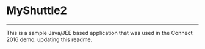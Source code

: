 # MyShuttle2
-------------

This is a sample Java/JEE based application that was used in the Connect 2016 demo. 
updating this readme.
